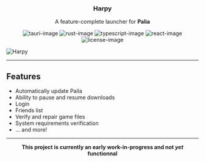<div align="center">
    <h3>Harpy</h3>
    <p>A feature-complete launcher for <b>Palia</b></p>
</div>

<div align="center">

![tauri-image] ![rust-image] ![typescript-image] ![react-image] ![license-image]

</div>

![Harpy](https://i.postimg.cc/zvgMTkgj/Harpy.png)

---

## Features
- Automatically update Paila
- Ability to pause and resume downloads
- Login
- Friends list
- Verify and repair game files
- System requirements verification
- ... and more!

---

**<p align="center">This project is currently an early work-in-progress and not <i>yet</i> functionnal</p>**

[tauri-image]: https://img.shields.io/badge/tauri-%2324C8DB.svg?style=for-the-badge&logo=tauri&logoColor=%23FFFFFF

[rust-image]: https://img.shields.io/badge/Rust-000000?style=for-the-badge&logo=rust&logoColor=white

[typescript-image]: https://img.shields.io/badge/TypeScript-007ACC?style=for-the-badge&logo=typescript&logoColor=white

[react-image]: https://img.shields.io/badge/React-20232A?style=for-the-badge&logo=react&logoColor=61DAFB

[license-image]: https://img.shields.io/badge/License-GPLv3-blue.svg?style=for-the-badge




